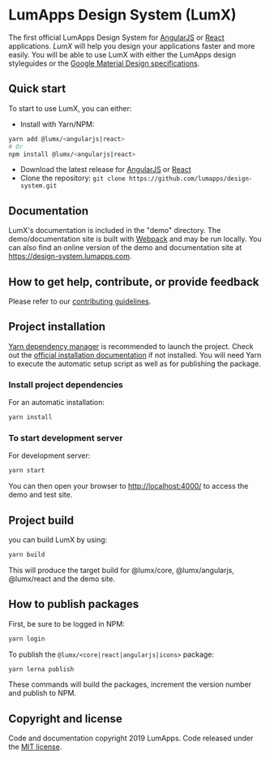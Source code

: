 # LumApps Design System (LumX)

The first official LumApps Design System for [AngularJS][angularjs] or [React][react] applications.
_LumX_ will help you design your applications faster and more easily. You will be able to use LumX with either the LumApps design styleguides or the [Google Material Design specifications][material].

## Quick start

To start to use LumX, you can either:

-   Install with Yarn/NPM:

```bash
yarn add @lumx/<angularjs|react>
# Or
npm install @lumx/<angularjs|react>
```

-   Download the latest release for [AngularJS][angularjs-release] or [React][react-release]
-   Clone the repository: `git clone https://github.com/lumapps/design-system.git`

## Documentation

LumX's documentation is included in the "demo" directory. The demo/documentation site is built with [Webpack][webpack] and may be run locally.
You can also find an online version of the demo and documentation site at https://design-system.lumapps.com.

## How to get help, contribute, or provide feedback

Please refer to our [contributing guidelines](CONTRIBUTING.md).

## Project installation

[Yarn dependency manager](https://yarnpkg.com/) is recommended to launch the project. Check out the [official installation documentation](https://yarnpkg.com/en/docs/install) if not installed.
You will need Yarn to execute the automatic setup script as well as for publishing the package.

### Install project dependencies

For an automatic installation:

```bash
yarn install
```

### To start development server

For development server:

```bash
yarn start
```

You can then open your browser to [http://localhost:4000/](http://localhost:4000/) to access the demo and test site.

## Project build

you can build LumX by using:

```bash
yarn build
```

This will produce the target build for @lumx/core, @lumx/angularjs, @lumx/react and the demo site.

## How to publish packages

First, be sure to be logged in NPM:

```bash
yarn login
```

To publish the `@lumx/<core|react|angularjs|icons>` package:

```bash
yarn lerna publish
```

These commands will build the packages, increment the version number and publish to NPM.

## Copyright and license

Code and documentation copyright 2019 LumApps. Code released under the [MIT license](LICENSE.md).

[angularjs]: https://angularjs.org/
[react]: https://react.org/
[material]: http://www.google.com/design/spec/material-design/introduction.html
[angularjs-release]: https://www.npmjs.com/package/@lumx/angularjs
[react-release]: https://www.npmjs.com/package/@lumx/react
[webpack]: https://webpack.js.org/

